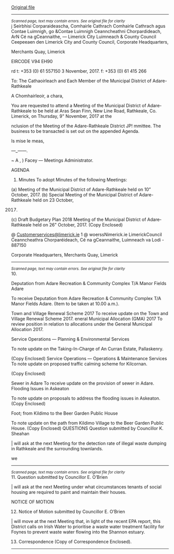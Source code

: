 [Original file](https://www.limerick.ie/sites/default/files/media/documents/2017-11/00%20Agenda%209th%20November%2C%202017.pdf)

---
*<small>Scanned page, text may contain errors. See original file for clarity</small>*  
j Seirbhisi Corparaideascha,
Comhairle Cathrach Comhairle Cathrach agus Contae Luimnigh,
go &Contae Luimnigh Ceanncheathni Chorpardideach,
ArN Cé na gCeannaithe,
— Limerick City Luimneach
& County Council Ceepeeaen den
Limerick City and County Council,
Corporate Headquarters,

Merchants Quay,
Limerick

EIRCODE V94 EH90

rd t: +353 (0) 61 557150
3 November, 2017. f: +353 (0) 61 415 266

To: The Cathaoirleach and Each Member of the Municipal District of Adare-
Rathkeale

A Chomhairleoir, a chara,

You are requested to attend a Meeting of the Municipal District of Adare-Rathkeale to be held at
Aras Sean Finn, New Line Road, Rathkeale, Co. Limerick, on Thursday, 9" November, 2017 at the

nclusion of the Meeting of the Adare-Rathkeale District JP! mmittee. The business to
be transacted is set out on the appended Agenda.

Is mise le meas,

—_——.

~ A ,
)
Facey —
Meetings Administrator.

AGENDA

1. Minutes
To adopt Minutes of the following Meetings:

(a) Meeting of the Municipal District of Adare-Rathkeale held on 10” October, 2017.
(b) Special Meeting of the Municipal District of Adare-Rathkeale held on 23 October,

2017.
(c) Draft Budgetary Plan 2018 Meeting of the Municipal District of Adare-Rathkeale
held on 26" October, 2017.
(Copy Enclosed)

@ Customerservices@limerick.ie
1 @ woerssNimerick.ie
LimerickCouncil
Ceanncheathra Chorparéideach, Cé na gCeannaithe, Luimneach va Lodi - 887150

Corporate Headquarters, Merchants Quay, Limerick


---
*<small>Scanned page, text may contain errors. See original file for clarity</small>*  
10.

Deputation from Adare Recreation & Community Complex T/A Manor Fields Adare

To receive Deputation from Adare Recreation & Community Complex T/A Manor Fields
Adare. (Item to be taken at 10.00 a.m.).

Town and Village Renewal Scheme 2017
To receive update on the Town and Village Renewal Scheme 2017.
eneral Municipal Allocation (GMA) 2017
To review position in relation to allocations under the General Municipal Allocation 2017.

Service Operations — Planning & Environmental Services

To note update on the Taking-In-Charge of An Curran Estate, Pallaskenry.

(Copy Enclosed)
Service Operations — Operations & Maintenance Services
To note update on proposed traffic calming scheme for Kilcornan.

(Copy Enclosed)

Sewer in Adare
To receive update on the provision of sewer in Adare.
Flooding Issues in Askeaton

To note update on proposals to address the flooding issues in Askeaton.
(Copy Enclosed)

Foot; from Kildimo to the Beer Garden Public House

To note update on the path from Kildimo Village to the Beer Garden Public House.
(Copy Enclosed)
QUESTIONS
Question submitted by Councillor K. Sheahan

| will ask at the next Meeting for the detection rate of illegal waste dumping in Rathkeale
and the surrounding townlands.

we


---
*<small>Scanned page, text may contain errors. See original file for clarity</small>*  
11. Question submitted by Councillor E. O’Brien

| will ask at the next Meeting under what circumstances tenants of social housing are
required to paint and maintain their houses.

NOTICE OF MOTION

12. Notice of Motion submitted by Councillor E. O’Brien

| will move at the next Meeting that, in light of the recent EPA report, this District calls on
Irish Water to prioritise a waste water treatment facility for Foynes to prevent waste
water flowing into the Shannon estuary.

13. Correspondence
(Copy of Correspondence Enclosed).


---
